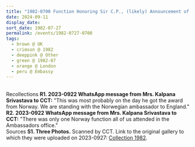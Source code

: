 ```yaml
---
title: "1982-0700 Function Honoring Sir C.P., (likely) Announcement of the Commander of the Order of St. Olav of Norway, Office of the Ambassador Frithjof Jacobsen, Embassy of Norway, 25 Belgrave Square, London, UK"
date: 2024-09-11
display_date: 
sort_date: 1982-07-27
permalink: /events/1982-0727-0700
tags:
  - brown @ UK
  - crimson @ 1982
  - deeppink @ Other
  - green @ 1982-07
  - orange @ London  
  - peru @ Embassy
---
```


<br>

<wave-list>
  <list-title color="DarkSeaGreen" width="65"> Recollections</list-title>
  <list-item color="BlanchedAlmond" width="280"><b>R1. 2023-0922 WhatsApp message from Mrs. Kalpana Srivastava to CCT:</b> "This was most probably on the day he got the award from Norway. We are standing with the Norwegian ambassador to England."</list-item>
  <list-item color="Lavender" width="280"><b>R2. 2023-0922 WhatsApp message from Mrs. Kalpana Srivastava to CCT:</b> "There was only one Norway function all of us attended in the Ambassadors office."</list-item>  
</wave-list>

<br>

<wave-list>
  <list-title color="DarkSeaGreen" width="40">Sources</list-title>
  <list-item color="BlanchedAlmond"  width="280"><b>S1. Three Photos.</b> Scanned by CCT. Link to the original gallery to which they were uploaded on 2023-0927: <a href="https://eternalmoments.smugmug.com/Collections/Yogi-Mahajan-Collection/1982/">Collection 1982</a>.</list-item>
</wave-list>

<div style="text-align: center"><img src="" /></div>
